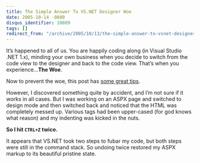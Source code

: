 ```yaml
---
title: The Simple Answer To VS.NET Designer Woe
date: 2005-10-14 -0800
disqus_identifier: 10809
tags: []
redirect_from: "/archive/2005/10/13/the-simple-answer-to-vsnet-designer-woe.aspx/"
---
```


It’s happened to all of us. You are happily coding along (in Visual
Studio .NET 1.x), minding your own business when you decide to switch
from the code view to the designer and back to the code view. That’s
when you experience...**The Woe**.

Now to prevent the woe, this post has [some great
tips](http://spaces.msn.com/members/mwadams/Blog/cns!1pAMOzaH98ZfHK1uhQS5Bd5g!111.entry).

However, I discovered something quite by accident, and I’m not sure if
it works in all cases. But I was working on an ASPX page and switched to
design mode and then switched back and noticed that the HTML was
completely messed up. Various tags had been upper-cased (for god knows
what reason) and my indenting was kicked in the nuts.

**So I hit `CTRL+Z` twice.**

It appears that VS.NET took two steps to fubar my code, but both steps
were still in the command stack. So undoing twice restored my ASPX
markup to its beautiful pristine state.

